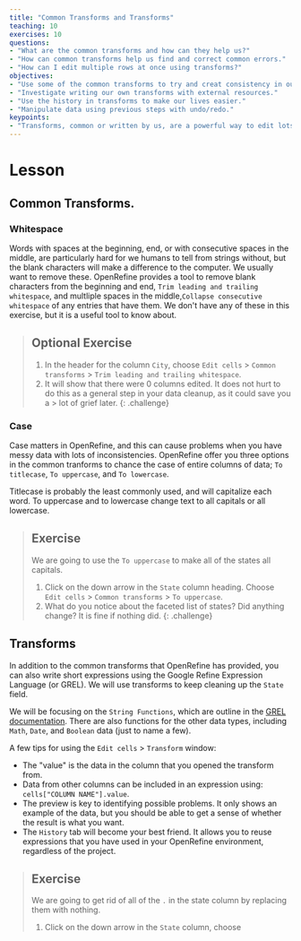```yaml
---
title: "Common Transforms and Transforms"
teaching: 10
exercises: 10
questions:
- "What are the common transforms and how can they help us?"
- "How can common transforms help us find and correct common errors."
- "How can I edit multiple rows at once using transforms?"
objectives:
- "Use some of the common transforms to try and creat consistency in our data."
- "Investigate writing our own transforms with external resources."
- "Use the history in transforms to make our lives easier."
- "Manipulate data using previous steps with undo/redo."
keypoints:
- "Transforms, common or written by us, are a powerful way to edit lots of data at once."
---
```


# Lesson

## Common Transforms.

### Whitespace

Words with spaces at the beginning, end, or with consecutive spaces in the middle, are particularly hard for we humans to tell from strings without, but the blank characters will make a difference to the computer. We usually want to remove these. OpenRefine provides a tool to remove blank characters from the beginning and end, `Trim leading and trailing whitespace`, and multliple spaces in the middle,`Collapse consecutive whitespace` of any entries that have them. We don't have any of these in this exercise, but it is a useful tool to know about.  

>## Optional Exercise
> 1. In the header for the column `City`, choose `Edit cells` > `Common transforms` > `Trim leading and trailing whitespace`.
> 2. It will show that there were 0 columns edited. It does not hurt to do this as a general step in your data cleanup, as it could save you a > lot of grief later.
{: .challenge}


### Case

Case matters in OpenRefine, and this can cause problems when you have messy data with lots of inconsistencies. OpenRefine offer you three options in the common tranforms to chance the case of entire columns of data; `To titlecase`, `To uppercase`, and `To lowercase`. 

Titlecase is probably the least commonly used, and will capitalize each word. To uppercase and to lowercase change text to all capitals or all lowercase.

>## Exercise
> We are going to use the `To uppercase` to make all of the states all capitals.
> 1. Click on the down arrow in the `State` column heading. Choose `Edit cells` > `Common transforms` > `To uppercase`.
> 2. What do you notice about the faceted list of states? Did anything change? It is fine if nothing did.
{: .challenge}

## Transforms

In addition to the common transforms that OpenRefine has provided, you can also write short expressions using the Google Refine Expression Language (or GREL). We will use transforms to keep cleaning up the `State` field.

We will be focusing on the `String Functions`, which are outline in the [GREL documentation](https://github.com/OpenRefine/OpenRefine/wiki/GREL-String-Functions). There are also functions for the other data types, including `Math`, `Date`, and `Boolean` data (just to name a few).

A few tips for using the `Edit cells` > `Transform` window:

* The "value" is the data in the column that you opened the transform from. 
* Data from other columns can be included in an expression using: `cells["COLUMN NAME"].value`.
* The preview is key to identifying possible problems. It only shows an example of the data, but you should be able to get a sense of whether the result is what you want.
* The `History` tab will become your best friend. It allows you to reuse expressions that you have used in your OpenRefine environment, regardless of the project.

>## Exercise
> We are going to get rid of all of the `.` in the state column by replacing them with nothing.
> 1. Click on the down arrow in the `State` column, choose

